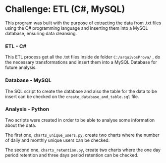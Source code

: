 # Challenge: ETL (C#, MySQL)

This program was built with the purpose of extracting the data from .txt files using the C# programming language and inserting them into a MySQL database, ensuring data cleansing.

### ETL - C#

This ETL process get all the .txt files inside de folder ```C:/arquivosProva/``` , do the necessary transformations and insert them into a MySQL Database for future analysis.

### Database - MySQL

The SQL script to create the database and also the table for the data to be insert can be checked on the ```create_database_and_table.sql``` file.

### Analysis - Python

Two scripts were created in order to be able to analyse some information about the data.

The first one, ```charts_unique_users.py```, create two charts where the number of daily and monthly unique users can be checked.

The second one, ```charts_retention.py```, create two charts where the one day period retention and three days period retention can be checked.